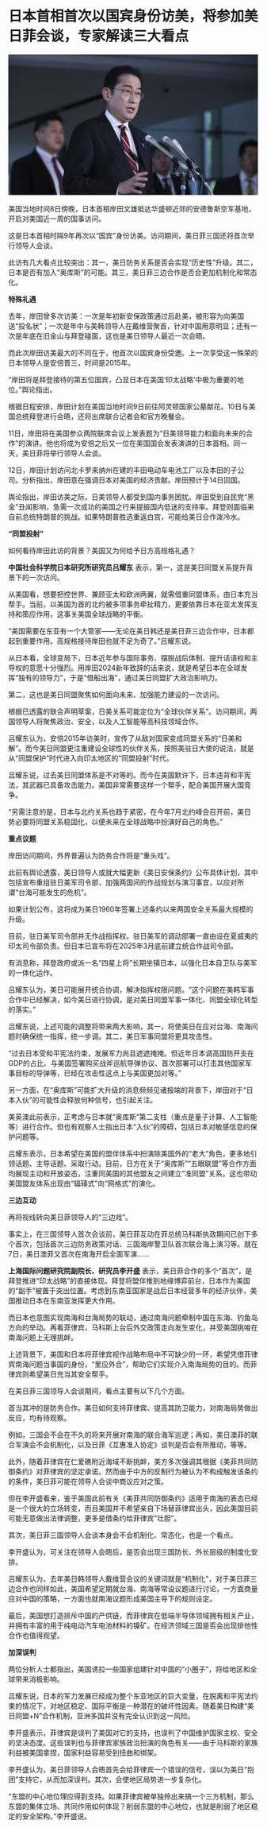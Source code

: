 # 日本首相首次以国宾身份访美，将参加美日菲会谈，专家解读三大看点

![9672c529d001577023a4b87723368619.jpg](https://raw.githubusercontent.com/qqhsx/qqnews_image/main/2024/04/09/日本首相首次以国宾身份访美，将参加美日菲会谈，专家解读三大看点/9672c529d001577023a4b87723368619.jpg)

美国当地时间8日傍晚，日本首相岸田文雄抵达华盛顿近郊的安德鲁斯空军基地，开启对美国近一周的国事访问。

这是日本首相时隔9年再次以“国宾”身份访美。访问期间，美日菲三国还将首次举行领导人会谈。

此访有几大看点比较突出：其一，美日防务关系是否会实现“历史性”升级。其二，日本是否有加入“奥库斯”的可能。其三，美日菲三边合作是否会更加机制化和常态化。

**特殊礼遇**

去年，岸田曾多次访美：一次是年初新安保政策通过后赴美，被形容为向美国送“投名状”；一次是年中与美韩领导人在戴维营聚首，针对中国用意明显；还有一次是年底在旧金山与拜登碰面，这也是美日领导人最近一次会晤。

而此次岸田访美最大的不同在于，他首次以国宾身份受邀。上一次享受这一殊荣的日本领导人是安倍晋三，时间是2015年。

“岸田将是拜登接待的第五位国宾，凸显日本在美国‘印太战略’中极为重要的地位。”舆论指出。

根据日程安排，岸田计划在美国当地时间9日前往阿灵顿国家公墓献花。10日与美国总统拜登进行会晤，还将出席联合记者会和官方晚餐会。

11日，岸田将在美国参众两院联席会议上发表题为“日美领导能力和面向未来的合作”的演讲。他也将成为安倍之后又一位在美国国会发表演讲的日本首相。同一天，美日菲将举行领导人会谈。

12日，岸田计划访问北卡罗来纳州在建的丰田电动车电池工厂以及本田的子公司。分析指出，岸田意在强调日本对美国的经济贡献。岸田预计于14日回国。

舆论指出，岸田访美之际，日美领导人都受到国内事务困扰。岸田受到自民党“黑金”丑闻影响，急需一次成功的美国之行来提振国内低迷的支持率。拜登则面临来自前总统特朗普的挑战。如果特朗普胜选重返白宫，可能给美日合作泼冷水。

**“同盟投射”**

如何看待岸田此访的背景？美国又为何给予日方高规格礼遇？

**中国社会科学院日本研究所研究员吕耀东** 表示，第一，这是美日同盟关系提升背景下的一次访问。

从美国看，想要把控世界、兼顾亚太和欧洲两翼，就需借重同盟体系，由日本充当帮手。当前，以美国为首的北约被多项事务牵扯精力，更要依靠日本在亚太发挥支持和策应作用，这事关美国全球战略的平衡。

“美国需要在东亚有一个大管家——无论在美日韩还是美日菲三边合作中，日本都起到重要作用。高规格接待岸田也就不足为奇了。”吕耀东说。

从日本看，全球变局下，日本近年参与国际事务、摆脱战后体制、提升话语权和主导权的意愿十分强烈。用岸田2024新年致辞的话来说，就是希望日本在全球发挥“独有的领导力”，于是“借船出海”，通过美日同盟扩大政治影响力。

第二，这也是美日同盟聚焦如何面向未来、加强能力建设的一次访问。

根据已透露的联合声明草案，日美关系可能定位为“全球伙伴关系”。访问期间，两国领导人将聚焦政治、安全，以及人工智能等高科技领域合作。

吕耀东认为，安倍2015年访美时，宣传了从敌对国家变成同盟关系的“日美和解”。而今美日同盟更注重建设全球性的伙伴关系，按照美驻日大使的说法，就是从“同盟保护”时代进入向印太地区的“同盟投射”时代。

吕耀东说，过去美日同盟体系是不对等的。而今在美国默许下，日本违背和平宪法，其武器已具备攻击能力。美国非常需要这样一个帮手，配合美国开展大国竞争。

“另需注意的是，日本与北约关系也趋于紧密，在今年7月北约峰会召开前，美日势必要将同盟关系稳固化，以便未来在全球战略中扮演好自己的角色。”

**重点议题**

岸田访问期间，外界普遍认为防务合作将是“重头戏”。

此前有舆论透露，美日领导人或就大幅更新《美日安保条约》公布具体计划，其中包括宣布重组驻日美军司令部，加强两国间的作战规划与演习事宜，以应对所谓“台海可能发生的危机”。

如果计划公布，这将成为美日1960年签署上述条约以来两国安全关系最大规模的升级。

目前，驻日美军司令部并无作战指挥权。驻日美军的调动部署一直由设在夏威夷的印太司令部负责。但日本已宣布将在2025年3月底前建立统合作战司令部。

有消息称，拜登政府或派一名“四星上将”长期坐镇日本，以强化日本自卫队与美军的一体化运作。

吕耀东认为，美日可能展开统合协调，解决指挥权限问题。“这个问题在美韩军事合作中已经解决，如今美日进行协调，是对美日同盟军事一体化、同盟全球化转型的落实。”

吕耀东说，上述可能的调整将带来两大影响，其一，将使美日在应对台海、南海问题时确保统一指挥，统一步调。其二，美日军事同盟将更具攻击性。

“过去日本受和平宪法约束，发展军力尚且遮遮掩掩。但近年日本调高国防开支在GDP的占比、与美国签署购买战斧巡航导弹协议、首次部署可以打击其他国家军事目标的导弹等，已经在攻击性这点上与美国更加对等。”

另一方面，在“奥库斯”可能扩大升级的消息频频见诸报端的背景下，岸田对于“日本入伙”的可能性会释放何种信号，也引起关注。

美英澳此前表示，正考虑与日本就“奥库斯”第二支柱（重点是量子计算、人工智能等）进行合作。但也有观察人士指出日本“入伙”的障碍，包括日本对敏感信息的保护问题等。

吕耀东表示，日本希望在美国的盟伴体系中扮演除美国外的“老大”角色，更多地引领话题、主导话题、采取行动。目前，日方在关于“奥库斯”“五眼联盟”等合作方面均展现主动和开放姿态，注重同美国的其他盟友之间建立“准同盟”关系。这也带动美国盟友体系出现由“辐辏式”向“网格式”的演化。

**三边互动**

再将视线转向美日菲领导人的“三边戏”。

事实上，在三国领导人首次会谈前，美日菲互动在菲总统马科斯执政期间已创下多个首次，包括首次三边防务政策对话、三国海岸警卫队首次联合海上演习等。就在7日，美日澳菲又首次在南海开启全面军演……

**上海国际问题研究院副院长、研究员李开盛**
表示，美日菲合作的多个“首次”，是拜登推进“印太战略”的直接体现。拜登将盟伴推到地缘博弈前台，日本作为美国的“副手”被置于突出位置。考虑到东南亚国家是战后日本经营多年的经济伙伴，美国推动日本在东南亚发挥更大作用。

而日本也意图实现南海和台海局势的联动，通过南海问题牵制中国在东海、钓鱼岛方向的举动。再看菲律宾，马科斯上台后外交政策走向发生变化，并受美国挑唆在南海问题上无理挑衅。

上述背景下，美国和日本将菲律宾视作战略布局中不可缺少的一环，希望凭借菲律宾南海问题当事国的身份，“里应外合”，帮助它们实现介入南海局势的目的。而菲律宾则希望美日充当其安全帮手。

在美日菲三国领导人会谈期间，看点主要有以下几个方面。

首当其冲的是防务合作。美日如何支持菲律宾、提高其防卫能力，对南海局势做出反应，均有待观察。

例如，三国会不会在不久的将来开展对南海的联合海军巡逻；再如，美日澳菲的联合军演会不会机制化，以及日菲《互惠准入协定》谈判是否会有所推动，等等。

此外，随着菲律宾在仁爱礁附近海域不断挑衅，美方多次强调其根据《美菲共同防御条约》对菲律宾的坚定承诺。然而由于中方的反制行为被认为不构成触发该条约的条件，美日菲可能在领导人会谈中商议应对之策。

但在李开盛看来，鉴于美国此前有关《美菲共同防御条约》适用于南海的表态已经是一个很大的立场转变，而且美国并不希望亲自下场替菲律宾出头，因此美国目前可能无意做出法律调整，更多是借条约给菲律宾“壮胆”。

其次，美日菲三国领导人会谈本身会不会机制化、常态化，也是一个看点。

李开盛认为，可关注在领导人会晤后，是否会出现三国防长、外长层级的制度化安排。

吕耀东认为，去年美日韩领导人戴维营会议的关键词就是“机制化”，对于美日菲三边合作也同样如此，美国希望定期就台海、南海等常设议题进行讨论，一方面商量应对中国的策略，一方面也就南海议题形成美国主导下的规则设定。

最后，美国想打造排斥中国的产供链，而菲律宾在低端半导体领域拥有相关产业，并拥有丰富的用于纯电动汽车电池材料的镍矿。在经济领域三国是否会出现排他性合作也值得观望。

**加深误判**

两位分析人士都指出，美国诱拉一些国家组建针对中国的“小圈子”，将给地区和全球带来消极影响。

吕耀东说，日本的军力发展已经成为整个东亚地区的巨大变量，在脱离和平宪法约束的情况下，对地区稳定、国际平衡是一种潜在的破坏性因素。随着美日构建“美日同盟+N”合作机制，亚洲多国并没有完全认识到这一风险。

李开盛表示，菲律宾是误判了美国对它的支持，也误判了中国维护国家主权、安全的坚决态度。这些误判也与菲律宾家族政治扮演的角色有关——由于马科斯的家族利益被美国拿捏，国家利益容易受到扭曲和绑架。

李开盛认为，美日菲领导人会晤首先会给菲律宾一个错误的信号，误以为美日“抱团”支持它，从而加深误判。其次，会使地区局势进一步复杂化。

“东盟的中心地位理应得到支持。如果菲律宾被单独拎出来搞一个三方机制，那么东盟的集体立场、共同作用如何体现？削弱东盟的中心地位，也就是削弱了地区稳定的安全架构。”李开盛说。

